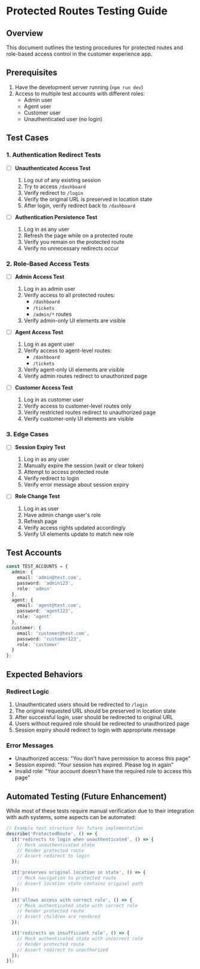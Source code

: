 # Protected Routes Testing Guide

## Overview
This document outlines the testing procedures for protected routes and role-based access control in the customer experience app.

## Prerequisites
1. Have the development server running (`npm run dev`)
2. Access to multiple test accounts with different roles:
   - Admin user
   - Agent user
   - Customer user
   - Unauthenticated user (no login)

## Test Cases

### 1. Authentication Redirect Tests
- [ ] **Unauthenticated Access Test**
  1. Log out of any existing session
  2. Try to access `/dashboard`
  3. Verify redirect to `/login`
  4. Verify the original URL is preserved in location state
  5. After login, verify redirect back to `/dashboard`

- [ ] **Authentication Persistence Test**
  1. Log in as any user
  2. Refresh the page while on a protected route
  3. Verify you remain on the protected route
  4. Verify no unnecessary redirects occur

### 2. Role-Based Access Tests
- [ ] **Admin Access Test**
  1. Log in as admin user
  2. Verify access to all protected routes:
     - `/dashboard`
     - `/tickets`
     - `/admin/*` routes
  3. Verify admin-only UI elements are visible

- [ ] **Agent Access Test**
  1. Log in as agent user
  2. Verify access to agent-level routes:
     - `/dashboard`
     - `/tickets`
  3. Verify agent-only UI elements are visible
  4. Verify admin routes redirect to unauthorized page

- [ ] **Customer Access Test**
  1. Log in as customer user
  2. Verify access to customer-level routes only
  3. Verify restricted routes redirect to unauthorized page
  4. Verify customer-only UI elements are visible

### 3. Edge Cases
- [ ] **Session Expiry Test**
  1. Log in as any user
  2. Manually expire the session (wait or clear token)
  3. Attempt to access protected route
  4. Verify redirect to login
  5. Verify error message about session expiry

- [ ] **Role Change Test**
  1. Log in as user
  2. Have admin change user's role
  3. Refresh page
  4. Verify access rights updated accordingly
  5. Verify UI elements update to match new role

## Test Accounts
```typescript
const TEST_ACCOUNTS = {
  admin: {
    email: 'admin@test.com',
    password: 'admin123',
    role: 'admin'
  },
  agent: {
    email: 'agent@test.com',
    password: 'agent123',
    role: 'agent'
  },
  customer: {
    email: 'customer@test.com',
    password: 'customer123',
    role: 'customer'
  }
};
```

## Expected Behaviors

### Redirect Logic
1. Unauthenticated users should be redirected to `/login`
2. The original requested URL should be preserved in location state
3. After successful login, user should be redirected to original URL
4. Users without required role should be redirected to unauthorized page
5. Session expiry should redirect to login with appropriate message

### Error Messages
- Unauthorized access: "You don't have permission to access this page"
- Session expired: "Your session has expired. Please log in again"
- Invalid role: "Your account doesn't have the required role to access this page"

## Automated Testing (Future Enhancement)
While most of these tests require manual verification due to their integration with auth systems, some aspects can be automated:

```typescript
// Example test structure for future implementation
describe('ProtectedRoute', () => {
  it('redirects to login when unauthenticated', () => {
    // Mock unauthenticated state
    // Render protected route
    // Assert redirect to login
  });

  it('preserves original location in state', () => {
    // Mock navigation to protected route
    // Assert location state contains original path
  });

  it('allows access with correct role', () => {
    // Mock authenticated state with correct role
    // Render protected route
    // Assert children are rendered
  });

  it('redirects on insufficient role', () => {
    // Mock authenticated state with incorrect role
    // Render protected route
    // Assert redirect to unauthorized
  });
});
``` 